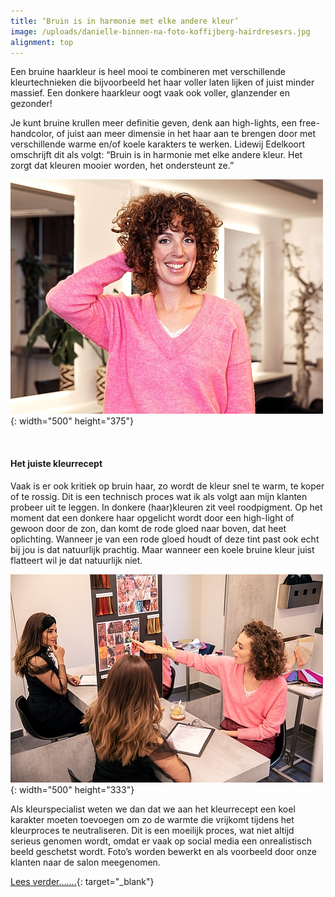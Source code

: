 ```yaml
---
title: ‘Bruin is in harmonie met elke andere kleur’
image: /uploads/danielle-binnen-na-foto-koffijberg-hairdresesrs.jpg
alignment: top
---
```


Een bruine haarkleur is heel mooi te combineren met verschillende kleurtechnieken die bijvoorbeeld het haar voller laten lijken of juist minder massief. Een donkere haarkleur oogt vaak ook voller, glanzender en gezonder\!

Je kunt bruine krullen meer definitie geven, denk aan high-lights, een free-handcolor, of juist aan meer dimensie in het haar aan te brengen door met verschillende warme en/of koele karakters te werken. Lidewij Edelkoort omschrijft dit als volgt: “Bruin is in harmonie met elke andere kleur. Het zorgt dat kleuren mooier worden, het ondersteunt ze.”

![](/uploads/danielle-binnen-na-foto-koffijberg-hairdresesrs---kapper-amsterdam.jpg){: width="500" height="375"}

&nbsp;

#### Het juiste kleurrecept

Vaak is er ook kritiek op bruin haar, zo wordt de kleur snel te warm, te koper of te rossig. Dit is een technisch proces wat ik als volgt aan mijn klanten probeer uit te leggen. In donkere (haar)kleuren zit veel roodpigment. Op het moment dat een donkere haar opgelicht wordt door een high-light of gewoon door de zon, dan komt de rode gloed naar boven, dat heet oplichting. Wanneer je van een rode gloed houdt of deze tint past ook echt bij jou is dat natuurlijk prachtig. Maar wanneer een koele bruine kleur juist flatteert wil je dat natuurlijk niet.

![](/uploads/danielle-binnen-na-foto-koffijberg-hairdresesrs-kapper-amsterdam-2.jpg){: width="500" height="333"}

Als kleurspecialist weten we dan dat we aan het kleurrecept een koel karakter moeten toevoegen om zo de warmte die vrijkomt tijdens het kleurproces te neutraliseren. Dit is een moeilijk proces, wat niet altijd serieus genomen wordt, omdat er vaak op social media een onrealistisch beeld geschetst wordt. Foto’s worden bewerkt en als voorbeeld door onze klanten naar de salon meegenomen.

[Lees verder…….](https://www.wiewathaar.nl/bruin-is-in-harmonie-met-elke-andere-kleur/){: target="_blank"}